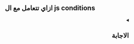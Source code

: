 <h2 align=center>ازاي تتعامل مع ال js conditions</h2>

<details dir=rtl>
  <summary>
    <h2>الاجابة</h2>
  </summary>

لما بتكتب كود بال JavaScript أو أي لغة برمجة أخرى فأحنا غالبا بنبقي محتاجين ننفذ كود بناء علي شرط معين ودا بنسميه `conditional statements`
    
أحيانا بيكون عندي conditional statements كثيره جدا ودا بيكونلي if else hell و دا طبعا بيخلي الكود غير مقروء.
    
فأنت محتاج الاول تشوف عدد ال conditional statements الي عندك لو لقيتيها 2 بس أستخدم:
    

    
<ol type='1' dir=rtl>
  <li> if else statement 
      <div align=center>
          <img width=50% src="https://user-images.githubusercontent.com/69124951/197768034-6cd38f8d-1c60-49ca-aae8-c47f95b5546c.png" />
       </div>
  </li>
  <li> ternary operator
    <div align=center>
          <img width=50% src="https://user-images.githubusercontent.com/69124951/197768594-77b4b7f7-04ce-4a06-8210-177144566e07.png" />
       </div>
  </li>
  <li> && 
    <div align=center>
      <img width=50% src="https://user-images.githubusercontent.com/69124951/197769573-37fc0aeb-7866-4bfd-9ffe-5c1ffe82a1ca.png" />
    </div>
  </li>
  </li>
</ol>

    ولو لقيتهم اكتر من 2 استخدم:
<ol type='1' dir=rtl>
      <li> switch </li>
      <li> objects </li>
    </ol>

</details>

